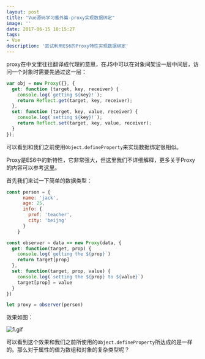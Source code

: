 ```yaml
---
layout: post
title: "Vue源码学习番外篇-proxy实现数据绑定"
image: ''
date: 2017-06-15 10:15:27
tags:
- Vue 
description: '尝试利用ES6的Proxy特性实现数据绑定'
---
```


proxy在中文里往往翻译成代理的意思，在JS中可以在对象间架设一层中间层，访问一个对象时需要先通过这一层：

```javascript
var obj = new Proxy({}, {
  get: function (target, key, receiver) {
    console.log(`getting ${key}!`);
    return Reflect.get(target, key, receiver);
  },
  set: function (target, key, value, receiver) {
    console.log(`setting ${key}!`);
    return Reflect.set(target, key, value, receiver);
  }
});
```

可以看到和我们之前使用`Object.defineProperty`来实现数据绑定很相似。

Proxy是ES6中的新特性，它非常强大，但这里我们不详细解释，更多关于Proxy的内容可以参考[这里](http://es6.ruanyifeng.com/?search=...&x=3&y=10#docs/proxy)。

首先我们来试一下简单的数据类型：

```javascript
const person = {
      name: 'jack',
      age: 25,
      info: {
        prof: 'teacher',
        city: 'beijng'
      }
    }

const observer = data => new Proxy(data, {
  get: function(target, prop) {
    console.log(`getting the ${prop}`)
    return target[prop]
  },
  set: function(target, prop, value) {
    console.log(`setting the ${prop} to ${value}`)
    target[prop] = value
  }
})

let proxy = observer(person)
```

效果如图：

![1.gif]({{site.url}}/assets/images/2017-06-19-Vue源码学习-番外篇-proxy实现数据绑定/1.gif)

可以看到这个效果和我们之前所使用的`Object.defineProperty`所达成的是一样的。那么对于属性的值为数组和对象的复杂类型呢？